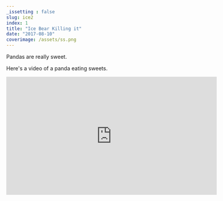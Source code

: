 ```yaml
---
_issetting : false
slug: ice2
index: 1
title: "Ice Bear Killing it"
date: "2017-08-10"
coverimage: /assets/ss.png
---
```


Pandas are really sweet.

Here's a video of a panda eating sweets.

<iframe width="560" height="315" src="https://www.youtube.com/embed/4n0xNbfJLR8" frameborder="0" allowfullscreen></iframe>
